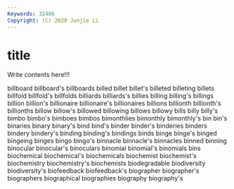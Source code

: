 ```yaml
---
Keywords: 32408
Copyright: (C) 2020 Junjie Li
---
```


# title

Write contents here!!!
 
billboard 
billboard's 
billboards 
billed 
billet 
billet's 
billeted
billeting 
billets 
billfold 
billfold's 
billfolds 
billiards 
billiards's 
billies 
billing 
billing's
billings 
billion 
billion's 
billionaire 
billionaire's 
billionaires 
billions 
billionth 
billionth's 
billionths
billow 
billow's 
billowed 
billowing 
billows 
billowy 
bills 
billy 
billy's 
bimbo
bimbo's 
bimboes 
bimbos 
bimonthlies 
bimonthly 
bimonthly's 
bin 
bin's 
binaries 
binary
binary's 
bind 
bind's 
binder 
binder's 
binderies 
binders 
bindery 
bindery's 
binding
binding's 
bindings 
binds 
binge 
binge's 
binged 
bingeing 
binges 
bingo 
bingo's
binnacle 
binnacle's 
binnacles 
binned 
binning 
binocular 
binocular's 
binoculars 
binomial 
binomial's
binomials 
bins 
biochemical 
biochemical's 
biochemicals 
biochemist 
biochemist's 
biochemistry 
biochemistry's 
biochemists
biodegradable 
biodiversity 
biodiversity's 
biofeedback 
biofeedback's 
biographer 
biographer's 
biographers 
biographical 
biographies
biography 
biography's 
